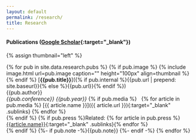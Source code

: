 ```yaml
---
layout: default
permalink: /research/
title: Research
---
```


#### Publications ([Google Scholar](https://scholar.google.ca/citations?user=J7tGb-IAAAAJ&hl=en){:target="_blank"})

{% assign thumbnail="left" %}

{% for pub in site.data.research.pubs %}
{% if pub.image %}
{% include image.html url=pub.image caption="" height="100px" align=thumbnail %}
{% endif %}
[**{{pub.title}}**]({% if pub.internal %}{{pub.url | prepend: site.baseurl}}{% else %}{{pub.url}}{% endif %})<br />
{{pub.author}}<br />
*{{pub.conference}}* *{{pub.year}}*
{% if pub.media %}
&nbsp;
{% for article in pub.media %}
    [{{ article.name }}]({{ article.url }}){:target="_blank" .sublinks}
{% endfor %}
<br>
{% endif %}
{% if pub.press %}Related: {% for article in pub.press %}[{{article.name}}]({{article.url}}){:target="_blank" .sublinks}{% endfor %}<br>{% endif %}
{%- if pub.note -%}{{pub.note}} {%- endif -%}
{% endfor %}

<!---
### Talks

{% for talk in site.data.research.talks %}
**{{talk.date}}**&nbsp;&nbsp;&nbsp;"{{talk.title}}." *{{talk.conference}}*. {{talk.location}}.
{% if talk.media %}&nbsp;{% for article in talk.media %}[[{{article.name}}]({{article.url}}){:target="_blank" .sublinks}]{% endfor %}{% endif %}
{% endfor %}
-->
